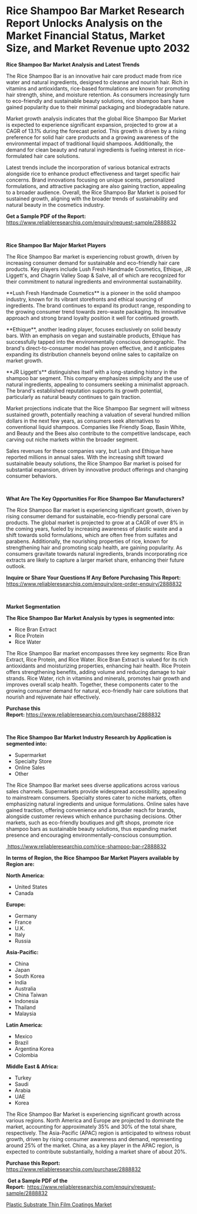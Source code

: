 <p><h1>Rice Shampoo Bar Market Research Report Unlocks Analysis on the Market Financial Status, Market Size, and Market Revenue upto 2032</h1></p><p><strong>Rice Shampoo Bar Market Analysis and Latest Trends</strong></p>
<p><p>The Rice Shampoo Bar is an innovative hair care product made from rice water and natural ingredients, designed to cleanse and nourish hair. Rich in vitamins and antioxidants, rice-based formulations are known for promoting hair strength, shine, and moisture retention. As consumers increasingly turn to eco-friendly and sustainable beauty solutions, rice shampoo bars have gained popularity due to their minimal packaging and biodegradable nature.</p><p>Market growth analysis indicates that the global Rice Shampoo Bar Market is expected to experience significant expansion, projected to grow at a CAGR of 13.1% during the forecast period. This growth is driven by a rising preference for solid hair care products and a growing awareness of the environmental impact of traditional liquid shampoos. Additionally, the demand for clean beauty and natural ingredients is fueling interest in rice-formulated hair care solutions.</p><p>Latest trends include the incorporation of various botanical extracts alongside rice to enhance product effectiveness and target specific hair concerns. Brand innovations focusing on unique scents, personalized formulations, and attractive packaging are also gaining traction, appealing to a broader audience. Overall, the Rice Shampoo Bar Market is poised for sustained growth, aligning with the broader trends of sustainability and natural beauty in the cosmetics industry.</p></p>
<p><strong>Get a Sample PDF of the Report:&nbsp;</strong> <a href="https://www.reliableresearchiq.com/enquiry/request-sample/2888832?utm_campaign=2285&utm_medium=2&utm_source=Github&utm_content=ia&utm_term=14032025&utm_id=rice-shampoo-bar">https://www.reliableresearchiq.com/enquiry/request-sample/2888832</a></p>
<p>&nbsp;</p>
<p><strong>Rice Shampoo Bar Major Market Players</strong></p>
<p><p>The Rice Shampoo Bar market is experiencing robust growth, driven by increasing consumer demand for sustainable and eco-friendly hair care products. Key players include Lush Fresh Handmade Cosmetics, Ethique, JR Liggett's, and Chagrin Valley Soap & Salve, all of which are recognized for their commitment to natural ingredients and environmental sustainability.</p><p>**Lush Fresh Handmade Cosmetics** is a pioneer in the solid shampoo industry, known for its vibrant storefronts and ethical sourcing of ingredients. The brand continues to expand its product range, responding to the growing consumer trend towards zero-waste packaging. Its innovative approach and strong brand loyalty position it well for continued growth.</p><p>**Ethique**, another leading player, focuses exclusively on solid beauty bars. With an emphasis on vegan and sustainable products, Ethique has successfully tapped into the environmentally conscious demographic. The brand's direct-to-consumer model has proven effective, and it anticipates expanding its distribution channels beyond online sales to capitalize on market growth.</p><p>**JR Liggett's** distinguishes itself with a long-standing history in the shampoo bar segment. This company emphasizes simplicity and the use of natural ingredients, appealing to consumers seeking a minimalist approach. The brand's established reputation supports its growth potential, particularly as natural beauty continues to gain traction.</p><p>Market projections indicate that the Rice Shampoo Bar segment will witness sustained growth, potentially reaching a valuation of several hundred million dollars in the next few years, as consumers seek alternatives to conventional liquid shampoos. Companies like Friendly Soap, Basin White, and Beauty and the Bees also contribute to the competitive landscape, each carving out niche markets within the broader segment.</p><p>Sales revenues for these companies vary, but Lush and Ethique have reported millions in annual sales. With the increasing shift toward sustainable beauty solutions, the Rice Shampoo Bar market is poised for substantial expansion, driven by innovative product offerings and changing consumer behaviors.</p></p>
<p>&nbsp;</p>
<p><strong>What Are The Key Opportunities For Rice Shampoo Bar Manufacturers?</strong></p>
<p><p>The Rice Shampoo Bar market is experiencing significant growth, driven by rising consumer demand for sustainable, eco-friendly personal care products. The global market is projected to grow at a CAGR of over 8% in the coming years, fueled by increasing awareness of plastic waste and a shift towards solid formulations, which are often free from sulfates and parabens. Additionally, the nourishing properties of rice, known for strengthening hair and promoting scalp health, are gaining popularity. As consumers gravitate towards natural ingredients, brands incorporating rice extracts are likely to capture a larger market share, enhancing their future outlook.</p></p>
<p><strong>Inquire or Share Your Questions If Any Before Purchasing This Report:</strong> <a href="https://www.reliableresearchiq.com/enquiry/pre-order-enquiry/2888832?utm_campaign=2285&utm_medium=2&utm_source=Github&utm_content=ia&utm_term=14032025&utm_id=rice-shampoo-bar">https://www.reliableresearchiq.com/enquiry/pre-order-enquiry/2888832</a></p>
<p>&nbsp;</p>
<p><strong>Market Segmentation</strong></p>
<p><strong>The Rice Shampoo Bar Market Analysis by types is segmented into:</strong></p>
<p><ul><li>Rice Bran Extract</li><li>Rice Protein</li><li>Rice Water</li></ul></p>
<p><p>The Rice Shampoo Bar market encompasses three key segments: Rice Bran Extract, Rice Protein, and Rice Water. Rice Bran Extract is valued for its rich antioxidants and moisturizing properties, enhancing hair health. Rice Protein offers strengthening benefits, adding volume and reducing damage to hair strands. Rice Water, rich in vitamins and minerals, promotes hair growth and improves overall scalp health. Together, these components cater to the growing consumer demand for natural, eco-friendly hair care solutions that nourish and rejuvenate hair effectively.</p></p>
<p><strong>Purchase this Report:&nbsp;</strong><a href="https://www.reliableresearchiq.com/purchase/2888832?utm_campaign=2285&utm_medium=2&utm_source=Github&utm_content=ia&utm_term=14032025&utm_id=rice-shampoo-bar">https://www.reliableresearchiq.com/purchase/2888832</a></p>
<p>&nbsp;</p>
<p><strong>The Rice Shampoo Bar Market Industry Research by Application is segmented into:</strong></p>
<p><ul><li>Supermarket</li><li>Specialty Store</li><li>Online Sales</li><li>Other</li></ul></p>
<p><p>The Rice Shampoo Bar market sees diverse applications across various sales channels. Supermarkets provide widespread accessibility, appealing to mainstream consumers. Specialty stores cater to niche markets, often emphasizing natural ingredients and unique formulations. Online sales have gained traction, offering convenience and a broader reach for brands, alongside customer reviews which enhance purchasing decisions. Other markets, such as eco-friendly boutiques and gift shops, promote rice shampoo bars as sustainable beauty solutions, thus expanding market presence and encouraging environmentally-conscious consumption.</p></p>
<p><a href="https://www.reliableresearchiq.com/rice-shampoo-bar-r2888832?utm_campaign=2285&utm_medium=2&utm_source=Github&utm_content=ia&utm_term=14032025&utm_id=rice-shampoo-bar">&nbsp;https://www.reliableresearchiq.com/rice-shampoo-bar-r2888832</a></p>
<p><strong>In terms of Region, the Rice Shampoo Bar Market Players available by Region are:</strong></p>
<p>
    <p> <strong> North America: </strong>
        <ul>
            <li>United States</li>
            <li>Canada</li>
        </ul>
        </p> 
    <p> <strong> Europe: </strong>
        <ul>
            <li>Germany</li>
            <li>France</li>
            <li>U.K.</li>
            <li>Italy</li>
            <li>Russia</li>
        </ul>
        </p> 
    <p> <strong> Asia-Pacific: </strong>
        <ul>
            <li>China</li>
            <li>Japan</li>
            <li>South Korea</li>
            <li>India</li>
            <li>Australia</li>
            <li>China Taiwan</li>
            <li>Indonesia</li>
            <li>Thailand</li>
            <li>Malaysia</li>
        </ul>
        </p> 
    <p> <strong> Latin America: </strong>
        <ul>
            <li>Mexico</li>
            <li>Brazil</li>
            <li>Argentina Korea</li>
            <li>Colombia</li>
        </ul>
        </p> 
    <p> <strong> Middle East & Africa: </strong>
        <ul>
            <li>Turkey</li>
            <li>Saudi</li>
            <li>Arabia</li>
            <li>UAE</li>
            <li>Korea</li>
        </ul>
    </p>
    </p>
<p><p>The Rice Shampoo Bar Market is experiencing significant growth across various regions. North America and Europe are projected to dominate the market, accounting for approximately 35% and 30% of the total share, respectively. The Asia-Pacific (APAC) region is anticipated to witness robust growth, driven by rising consumer awareness and demand, representing around 25% of the market. China, as a key player in the APAC region, is expected to contribute substantially, holding a market share of about 20%.</p></p>
<p><strong>Purchase this Report: </strong><a href="https://www.reliableresearchiq.com/purchase/2888832?utm_campaign=2285&utm_medium=2&utm_source=Github&utm_content=ia&utm_term=14032025&utm_id=rice-shampoo-bar">https://www.reliableresearchiq.com/purchase/2888832</a></p>
<p>&nbsp;<strong>Get a Sample PDF of the Report:&nbsp;&nbsp;</strong><a href="https://www.reliableresearchiq.com/enquiry/request-sample/2888832?utm_campaign=2285&utm_medium=2&utm_source=Github&utm_content=ia&utm_term=14032025&utm_id=rice-shampoo-bar">https://www.reliableresearchiq.com/enquiry/request-sample/2888832</a></p>
<p><strong></strong></p>
<p><p><a href="https://github.com/JubayerMia832/Market-Research-Report-List-2/blob/main/plastic-substrate-thin-film-coatings-market.md?utm_campaign=2285&utm_medium=2&utm_source=Github&utm_content=ia&utm_term=14032025&utm_id=rice-shampoo-bar">Plastic Substrate Thin Film Coatings Market</a></p></p>